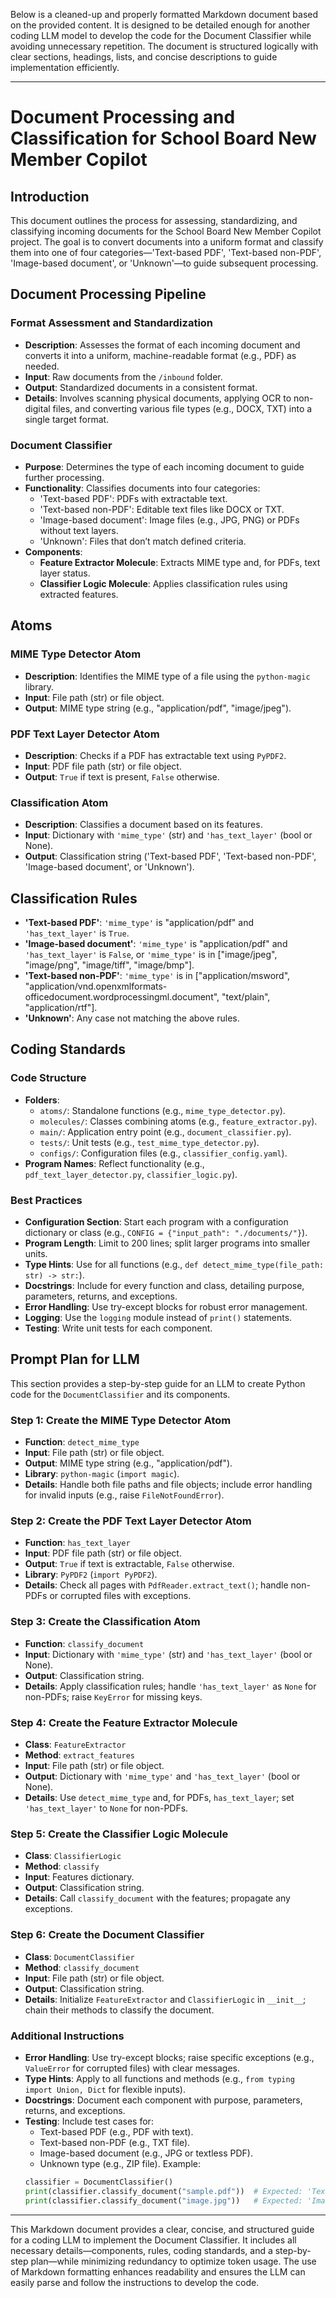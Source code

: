 Below is a cleaned-up and properly formatted Markdown document based on the provided content. It is designed to be detailed enough for another coding LLM model to develop the code for the Document Classifier while avoiding unnecessary repetition. The document is structured logically with clear sections, headings, lists, and concise descriptions to guide implementation efficiently.

---

# Document Processing and Classification for School Board New Member Copilot

## Introduction

This document outlines the process for assessing, standardizing, and classifying incoming documents for the School Board New Member Copilot project. The goal is to convert documents into a uniform format and classify them into one of four categories—'Text-based PDF', 'Text-based non-PDF', 'Image-based document', or 'Unknown'—to guide subsequent processing.

## Document Processing Pipeline

### Format Assessment and Standardization

- **Description**: Assesses the format of each incoming document and converts it into a uniform, machine-readable format (e.g., PDF) as needed.
- **Input**: Raw documents from the `/inbound` folder.
- **Output**: Standardized documents in a consistent format.
- **Details**: Involves scanning physical documents, applying OCR to non-digital files, and converting various file types (e.g., DOCX, TXT) into a single target format.

### Document Classifier

- **Purpose**: Determines the type of each incoming document to guide further processing.
- **Functionality**: Classifies documents into four categories:
  - 'Text-based PDF': PDFs with extractable text.
  - 'Text-based non-PDF': Editable text files like DOCX or TXT.
  - 'Image-based document': Image files (e.g., JPG, PNG) or PDFs without text layers.
  - 'Unknown': Files that don’t match defined criteria.
- **Components**:
  - **Feature Extractor Molecule**: Extracts MIME type and, for PDFs, text layer status.
  - **Classifier Logic Molecule**: Applies classification rules using extracted features.

## Atoms

### MIME Type Detector Atom

- **Description**: Identifies the MIME type of a file using the `python-magic` library.
- **Input**: File path (str) or file object.
- **Output**: MIME type string (e.g., "application/pdf", "image/jpeg").

### PDF Text Layer Detector Atom

- **Description**: Checks if a PDF has extractable text using `PyPDF2`.
- **Input**: PDF file path (str) or file object.
- **Output**: `True` if text is present, `False` otherwise.

### Classification Atom

- **Description**: Classifies a document based on its features.
- **Input**: Dictionary with `'mime_type'` (str) and `'has_text_layer'` (bool or None).
- **Output**: Classification string ('Text-based PDF', 'Text-based non-PDF', 'Image-based document', or 'Unknown').

## Classification Rules

- **'Text-based PDF'**: `'mime_type'` is "application/pdf" and `'has_text_layer'` is `True`.
- **'Image-based document'**: `'mime_type'` is "application/pdf" and `'has_text_layer'` is `False`, or `'mime_type'` is in ["image/jpeg", "image/png", "image/tiff", "image/bmp"].
- **'Text-based non-PDF'**: `'mime_type'` is in ["application/msword", "application/vnd.openxmlformats-officedocument.wordprocessingml.document", "text/plain", "application/rtf"].
- **'Unknown'**: Any case not matching the above rules.

## Coding Standards

### Code Structure

- **Folders**:
  - `atoms/`: Standalone functions (e.g., `mime_type_detector.py`).
  - `molecules/`: Classes combining atoms (e.g., `feature_extractor.py`).
  - `main/`: Application entry point (e.g., `document_classifier.py`).
  - `tests/`: Unit tests (e.g., `test_mime_type_detector.py`).
  - `configs/`: Configuration files (e.g., `classifier_config.yaml`).
- **Program Names**: Reflect functionality (e.g., `pdf_text_layer_detector.py`, `classifier_logic.py`).

### Best Practices

- **Configuration Section**: Start each program with a configuration dictionary or class (e.g., `CONFIG = {"input_path": "./documents/"}`).
- **Program Length**: Limit to 200 lines; split larger programs into smaller units.
- **Type Hints**: Use for all functions (e.g., `def detect_mime_type(file_path: str) -> str:`).
- **Docstrings**: Include for every function and class, detailing purpose, parameters, returns, and exceptions.
- **Error Handling**: Use try-except blocks for robust error management.
- **Logging**: Use the `logging` module instead of `print()` statements.
- **Testing**: Write unit tests for each component.

## Prompt Plan for LLM

This section provides a step-by-step guide for an LLM to create Python code for the `DocumentClassifier` and its components.

### Step 1: Create the MIME Type Detector Atom

- **Function**: `detect_mime_type`
- **Input**: File path (str) or file object.
- **Output**: MIME type string (e.g., "application/pdf").
- **Library**: `python-magic` (`import magic`).
- **Details**: Handle both file paths and file objects; include error handling for invalid inputs (e.g., raise `FileNotFoundError`).

### Step 2: Create the PDF Text Layer Detector Atom

- **Function**: `has_text_layer`
- **Input**: PDF file path (str) or file object.
- **Output**: `True` if text is extractable, `False` otherwise.
- **Library**: `PyPDF2` (`import PyPDF2`).
- **Details**: Check all pages with `PdfReader.extract_text()`; handle non-PDFs or corrupted files with exceptions.

### Step 3: Create the Classification Atom

- **Function**: `classify_document`
- **Input**: Dictionary with `'mime_type'` (str) and `'has_text_layer'` (bool or None).
- **Output**: Classification string.
- **Details**: Apply classification rules; handle `'has_text_layer'` as `None` for non-PDFs; raise `KeyError` for missing keys.

### Step 4: Create the Feature Extractor Molecule

- **Class**: `FeatureExtractor`
- **Method**: `extract_features`
- **Input**: File path (str) or file object.
- **Output**: Dictionary with `'mime_type'` and `'has_text_layer'` (bool or None).
- **Details**: Use `detect_mime_type` and, for PDFs, `has_text_layer`; set `'has_text_layer'` to `None` for non-PDFs.

### Step 5: Create the Classifier Logic Molecule

- **Class**: `ClassifierLogic`
- **Method**: `classify`
- **Input**: Features dictionary.
- **Output**: Classification string.
- **Details**: Call `classify_document` with the features; propagate any exceptions.

### Step 6: Create the Document Classifier

- **Class**: `DocumentClassifier`
- **Method**: `classify_document`
- **Input**: File path (str) or file object.
- **Output**: Classification string.
- **Details**: Initialize `FeatureExtractor` and `ClassifierLogic` in `__init__`; chain their methods to classify the document.

### Additional Instructions

- **Error Handling**: Use try-except blocks; raise specific exceptions (e.g., `ValueError` for corrupted files) with clear messages.
- **Type Hints**: Apply to all functions and methods (e.g., `from typing import Union, Dict` for flexible inputs).
- **Docstrings**: Document each component with purpose, parameters, returns, and exceptions.
- **Testing**: Include test cases for:
  - Text-based PDF (e.g., PDF with text).
  - Text-based non-PDF (e.g., TXT file).
  - Image-based document (e.g., JPG or textless PDF).
  - Unknown type (e.g., ZIP file).
  Example:
  ```python
  classifier = DocumentClassifier()
  print(classifier.classify_document("sample.pdf"))  # Expected: 'Text-based PDF'
  print(classifier.classify_document("image.jpg"))   # Expected: 'Image-based document'
  ```

---

This Markdown document provides a clear, concise, and structured guide for a coding LLM to implement the Document Classifier. It includes all necessary details—components, rules, coding standards, and a step-by-step plan—while minimizing redundancy to optimize token usage. The use of Markdown formatting enhances readability and ensures the LLM can easily parse and follow the instructions to develop the code.